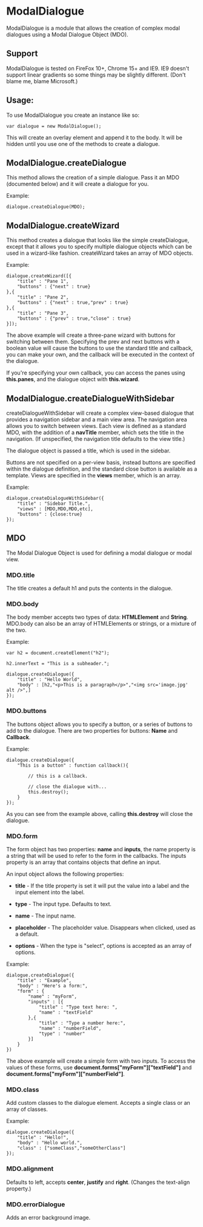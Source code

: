 # ModalDialogue #

ModalDialogue is a module that allows the creation of complex modal dialogues using a
Modal Dialogue Object (MDO).

## Support ##

ModalDialogue is tested on FireFox 10+, Chrome 15+ and IE9. IE9 doesn't support linear
gradients so some things may be slightly different. (Don't blame me, blame Microsoft.)

## Usage: ##

To use ModalDialogue you create an instance like so:

	var dialogue = new ModalDialogue();

This will create an overlay element and append it to the body. It will be hidden until 
you use one of the methods to create a dialogue.

## ModalDialogue.createDialogue ##

This method allows the creation of a simple dialogue. Pass it an MDO (documented below) and
it will create a dialogue for you.

Example:

	dialogue.createDialogue(MDO);

## ModalDialogue.createWizard ##

This method creates a dialogue that looks like the simple createDialogue, except that it allows
you to specify multiple dialogue objects which can be used in a wizard-like fashion. createWizard
takes an array of MDO objects.

Example:

	dialogue.createWizard([{
		"title" : "Pane 1",
		"buttons" : {"next" : true}
	},{
		"title" : "Pane 2",
		"buttons" : {"next" : true,"prev" : true}
	},{
		"title" : "Pane 3",
		"buttons" : {"prev" : true,"close" : true}
	}]);

The above example will create a three-pane wizard with buttons for switching between them. Specifying
the prev and next buttons with a boolean value will cause the buttons to use the standard title and callback,
you can make your own, and the callback will be executed in the context of the dialogue.

If you're specifying your own callback, you can access the panes using __this.panes__, and the 
dialogue object with __this.wizard__.

## ModalDialogue.createDialogueWithSidebar ##

createDialogueWithSidebar will create a complex view-based dialogue that provides a navigation sidebar and a 
main view area. The navigation area allows you to switch between views. Each view is defined as a standard MDO,
with the addition of a __navTitle__ member, which sets the title in the navigation. (If unspecified, the navigation 
title defaults to the view title.)

The dialogue object is passed a title, which is used in the sidebar.

Buttons are not specified on a per-view basis, instead buttons are specified within the dialogue definition, and 
the standard close button is available as a template. Views are specified in the __views__ member, which is an array.

Example:

	dialogue.createDialogueWithSidebar({
		"title" : "Sidebar Title.",
		"views" : [MDO,MDO,MDO,etc],
		"buttons" : {close:true}
	});

## MDO ##

The Modal Dialogue Object is used for defining a modal dialogue or modal view.

### MDO.title ###

The title creates a default h1 and puts the contents in the dialogue.

### MDO.body ###

The body member accepts two types of data: __HTMLElement__ and __String__. MDO.body can 
also be an array of HTMLElements or strings, or a mixture of the two.

Example:

	var h2 = document.createElement("h2");

	h2.innerText = "This is a subheader.";

	dialogue.createDialogue({
		"title" : "Hello World",
		"body" : [h2,"<p>This is a paragraph</p>","<img src='image.jpg' alt />",]
	});

### MDO.buttons ###

The buttons object allows you to specify a button, or a series of buttons to add 
to the dialogue. There are two properties for buttons: __Name__ and __Callback__.

Example:

	dialogue.createDialogue({
		"This is a button" : function callback(){
		
			// this is a callback.
		
			// close the dialogue with...
			this.destroy();
		}
	});

As you can see from the example above, calling __this.destroy__ will close the dialogue.

### MDO.form ###

The form object has two properties: __name__ and __inputs__, the name property
is a string that will be used to refer to the form in the callbacks. The inputs
property is an array that contains objects that define an input.

An input object allows the following properties:

- __title__ - If the title property is set it will put the value into a label 
and the input element into the label.

- __type__ - The input type. Defaults to text.

- __name__ - The input name.

- __placeholder__ - The placeholder value. Disappears when clicked, used as a default.

- __options__ - When the type is "select", options is accepted as an array of options.

Example:

	dialogue.createDialogue({
		"title" : "Example",
		"body" : "Here's a form:",
		"form" : {
			"name" : "myForm",
			"inputs" : [{
				"title" : "Type text here: ",
				"name" : "textField"
			},{
				"title" : "Type a number here:",
				"name" : "numberField",
				"type" : "number"
			}]
		}
	})

The above example will create a simple form with two inputs. To access the values of these
forms, use __document.forms["myForm"]["textField"]__ and __document.forms["myForm"]["numberField"]__.

### MDO.class ###

Add custom classes to the dialogue element. Accepts a single class or an array
of classes.

Example:

	dialogue.createDialogue({
		"title" : "Hello!",
		"body" : "Hello world.",
		"class" : ["someClass","someOtherClass"]	
	});

### MDO.alignment ###

Defaults to left, accepts __center__, __justify__ and __right__. (Changes the text-align property.)

### MDO.errorDialogue ###

Adds an error background image.
